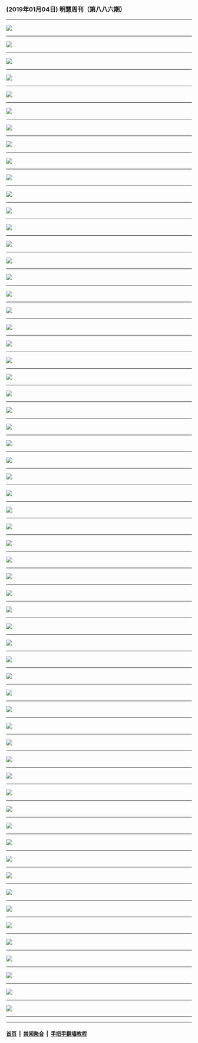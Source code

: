 ### (2019年01月04日) 明慧周刊（第八八六期） 

---

<img src="http://qikan.minghui.org/mhqkpage/qikanimage/2019/01/04/mhweekly886_read-online1.png"/><hr/>
<img src="http://qikan.minghui.org/mhqkpage/qikanimage/2019/01/04/mhweekly886_read-online2.png"/><hr/>
<img src="http://qikan.minghui.org/mhqkpage/qikanimage/2019/01/04/mhweekly886_read-online3.png"/><hr/>
<img src="http://qikan.minghui.org/mhqkpage/qikanimage/2019/01/04/mhweekly886_read-online4.png"/><hr/>
<img src="http://qikan.minghui.org/mhqkpage/qikanimage/2019/01/04/mhweekly886_read-online5.png"/><hr/>
<img src="http://qikan.minghui.org/mhqkpage/qikanimage/2019/01/04/mhweekly886_read-online6.png"/><hr/>
<img src="http://qikan.minghui.org/mhqkpage/qikanimage/2019/01/04/mhweekly886_read-online7.png"/><hr/>
<img src="http://qikan.minghui.org/mhqkpage/qikanimage/2019/01/04/mhweekly886_read-online8.png"/><hr/>
<img src="http://qikan.minghui.org/mhqkpage/qikanimage/2019/01/04/mhweekly886_read-online9.png"/><hr/>
<img src="http://qikan.minghui.org/mhqkpage/qikanimage/2019/01/04/mhweekly886_read-online10.png"/><hr/>
<img src="http://qikan.minghui.org/mhqkpage/qikanimage/2019/01/04/mhweekly886_read-online11.png"/><hr/>
<img src="http://qikan.minghui.org/mhqkpage/qikanimage/2019/01/04/mhweekly886_read-online12.png"/><hr/>
<img src="http://qikan.minghui.org/mhqkpage/qikanimage/2019/01/04/mhweekly886_read-online13.png"/><hr/>
<img src="http://qikan.minghui.org/mhqkpage/qikanimage/2019/01/04/mhweekly886_read-online14.png"/><hr/>
<img src="http://qikan.minghui.org/mhqkpage/qikanimage/2019/01/04/mhweekly886_read-online15.png"/><hr/>
<img src="http://qikan.minghui.org/mhqkpage/qikanimage/2019/01/04/mhweekly886_read-online16.png"/><hr/>
<img src="http://qikan.minghui.org/mhqkpage/qikanimage/2019/01/04/mhweekly886_read-online17.png"/><hr/>
<img src="http://qikan.minghui.org/mhqkpage/qikanimage/2019/01/04/mhweekly886_read-online18.png"/><hr/>
<img src="http://qikan.minghui.org/mhqkpage/qikanimage/2019/01/04/mhweekly886_read-online19.png"/><hr/>
<img src="http://qikan.minghui.org/mhqkpage/qikanimage/2019/01/04/mhweekly886_read-online20.png"/><hr/>
<img src="http://qikan.minghui.org/mhqkpage/qikanimage/2019/01/04/mhweekly886_read-online21.png"/><hr/>
<img src="http://qikan.minghui.org/mhqkpage/qikanimage/2019/01/04/mhweekly886_read-online22.png"/><hr/>
<img src="http://qikan.minghui.org/mhqkpage/qikanimage/2019/01/04/mhweekly886_read-online23.png"/><hr/>
<img src="http://qikan.minghui.org/mhqkpage/qikanimage/2019/01/04/mhweekly886_read-online24.png"/><hr/>
<img src="http://qikan.minghui.org/mhqkpage/qikanimage/2019/01/04/mhweekly886_read-online25.png"/><hr/>
<img src="http://qikan.minghui.org/mhqkpage/qikanimage/2019/01/04/mhweekly886_read-online26.png"/><hr/>
<img src="http://qikan.minghui.org/mhqkpage/qikanimage/2019/01/04/mhweekly886_read-online27.png"/><hr/>
<img src="http://qikan.minghui.org/mhqkpage/qikanimage/2019/01/04/mhweekly886_read-online28.png"/><hr/>
<img src="http://qikan.minghui.org/mhqkpage/qikanimage/2019/01/04/mhweekly886_read-online29.png"/><hr/>
<img src="http://qikan.minghui.org/mhqkpage/qikanimage/2019/01/04/mhweekly886_read-online30.png"/><hr/>
<img src="http://qikan.minghui.org/mhqkpage/qikanimage/2019/01/04/mhweekly886_read-online31.png"/><hr/>
<img src="http://qikan.minghui.org/mhqkpage/qikanimage/2019/01/04/mhweekly886_read-online32.png"/><hr/>
<img src="http://qikan.minghui.org/mhqkpage/qikanimage/2019/01/04/mhweekly886_read-online33.png"/><hr/>
<img src="http://qikan.minghui.org/mhqkpage/qikanimage/2019/01/04/mhweekly886_read-online34.png"/><hr/>
<img src="http://qikan.minghui.org/mhqkpage/qikanimage/2019/01/04/mhweekly886_read-online35.png"/><hr/>
<img src="http://qikan.minghui.org/mhqkpage/qikanimage/2019/01/04/mhweekly886_read-online36.png"/><hr/>
<img src="http://qikan.minghui.org/mhqkpage/qikanimage/2019/01/04/mhweekly886_read-online37.png"/><hr/>
<img src="http://qikan.minghui.org/mhqkpage/qikanimage/2019/01/04/mhweekly886_read-online38.png"/><hr/>
<img src="http://qikan.minghui.org/mhqkpage/qikanimage/2019/01/04/mhweekly886_read-online39.png"/><hr/>
<img src="http://qikan.minghui.org/mhqkpage/qikanimage/2019/01/04/mhweekly886_read-online40.png"/><hr/>
<img src="http://qikan.minghui.org/mhqkpage/qikanimage/2019/01/04/mhweekly886_read-online41.png"/><hr/>
<img src="http://qikan.minghui.org/mhqkpage/qikanimage/2019/01/04/mhweekly886_read-online42.png"/><hr/>
<img src="http://qikan.minghui.org/mhqkpage/qikanimage/2019/01/04/mhweekly886_read-online43.png"/><hr/>
<img src="http://qikan.minghui.org/mhqkpage/qikanimage/2019/01/04/mhweekly886_read-online44.png"/><hr/>
<img src="http://qikan.minghui.org/mhqkpage/qikanimage/2019/01/04/mhweekly886_read-online45.png"/><hr/>
<img src="http://qikan.minghui.org/mhqkpage/qikanimage/2019/01/04/mhweekly886_read-online46.png"/><hr/>
<img src="http://qikan.minghui.org/mhqkpage/qikanimage/2019/01/04/mhweekly886_read-online47.png"/><hr/>
<img src="http://qikan.minghui.org/mhqkpage/qikanimage/2019/01/04/mhweekly886_read-online48.png"/><hr/>
<img src="http://qikan.minghui.org/mhqkpage/qikanimage/2019/01/04/mhweekly886_read-online49.png"/><hr/>
<img src="http://qikan.minghui.org/mhqkpage/qikanimage/2019/01/04/mhweekly886_read-online50.png"/><hr/>
<img src="http://qikan.minghui.org/mhqkpage/qikanimage/2019/01/04/mhweekly886_read-online51.png"/><hr/>
<img src="http://qikan.minghui.org/mhqkpage/qikanimage/2019/01/04/mhweekly886_read-online52.png"/><hr/>
<img src="http://qikan.minghui.org/mhqkpage/qikanimage/2019/01/04/mhweekly886_read-online53.png"/><hr/>
<img src="http://qikan.minghui.org/mhqkpage/qikanimage/2019/01/04/mhweekly886_read-online54.png"/><hr/>
<img src="http://qikan.minghui.org/mhqkpage/qikanimage/2019/01/04/mhweekly886_read-online55.png"/><hr/>
<img src="http://qikan.minghui.org/mhqkpage/qikanimage/2019/01/04/mhweekly886_read-online56.png"/><hr/>
<img src="http://qikan.minghui.org/mhqkpage/qikanimage/2019/01/04/mhweekly886_read-online57.png"/><hr/>
<img src="http://qikan.minghui.org/mhqkpage/qikanimage/2019/01/04/mhweekly886_read-online58.png"/><hr/>
<img src="http://qikan.minghui.org/mhqkpage/qikanimage/2019/01/04/mhweekly886_read-online59.png"/><hr/>
<img src="http://qikan.minghui.org/mhqkpage/qikanimage/2019/01/04/mhweekly886_read-online60.png"/><hr/>


---

#### [首页](../../../..) &nbsp;|&nbsp; [禁闻聚合](https://github.com/gfw-breaker/banned-news) &nbsp;|&nbsp; [手把手翻墙教程](https://github.com/gfw-breaker/guides) 